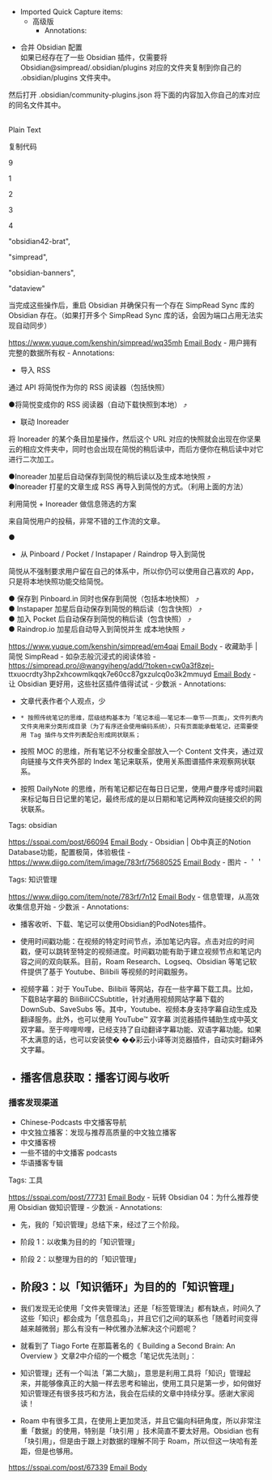 - Imported Quick Capture items:
    - 高级版
        - Annotations:

* 合并 Obsidian 配置  
如果已经存在了一些 Obsidian 插件，仅需要将 Obsidian@simpread/.obsidian/plugins 对应的文件夹复制到你自己的
.obsidian/plugins 文件夹中。  




然后打开 .obsidian/community-plugins.json 将下面的内容加入你自己的库对应的同名文件其中。  
​

Plain Text

复制代码

9

1

2

3

4

"obsidian42-brat",

"simpread",

"obsidian-banners",

"dataview"

当完成这些操作后，重启 Obsidian 并确保只有一个存在 SimpRead Sync 库的 Obsidian 存在。（如果打开多个 SimpRead
Sync 库的话，会因为端口占用无法实现自动同步）



https://www.yuque.com/kenshin/simpread/wq35mh [Email Body](https://files.todoist.com/l3ZmE8Y69GOqTVmR1c0VA0VvX4F_zPRDuYANisRI8htMKxj06k6nMpob5q0U_GLy/by/21878347/as/file.html)
    - 用户拥有完整的数据所有权
        - Annotations:

* 导入 RSS  

通过 API 将简悦作为你的 RSS 阅读器（包括快照）  

●将简悦变成你的 RSS 阅读器（自动下载快照到本地） ⤴️  


* 联动 Inoreader  

将 Inoreader 的某个条目加星操作，然后这个 URL
对应的快照就会出现在你坚果云的相应文件夹中，同时也会出现在简悦的稍后读中，而后方便你在稍后读中对它进行二次加工。  

●Inoreader 加星后自动保存到简悦的稍后读以及生成本地快照 ⤴️  
●Inoreader 打星的文章生成 RSS 再导入到简悦的方式。（利用上面的方法）  


利用简悦 + Inoreader 做信息筛选的方案  

来自简悦用户的投稿，非常不错的工作流的文章。  

●

* 从 Pinboard / Pocket / Instapaper / Raindrop 导入到简悦  

简悦从不强制要求用户留在自己的体系中，所以你仍可以使用自己喜欢的 App，只是将本地快照功能交给简悦。  

● 保存到 Pinboard.in 同时也保存到简悦（包括本地快照） ⤴️  
● Instapaper 加星后自动保存到简悦的稍后读（包含快照） ⤴️  
● 加入 Pocket 后自动保存到简悦的稍后读（包含快照） ⤴️  
● Raindrop.io 加星后自动导入到简悦并生 成本地快照 ⤴️  




https://www.yuque.com/kenshin/simpread/em4qai [Email Body](https://files.todoist.com/lU58_FfUY6gJGUmFgk7_3CihrZT86OrM5EgTLJraMLEKFjklKG5s6M7f8JJ9u1VZ/by/21878347/as/file.html)
    - 收藏助手 | 简悦 SimpRead - 如杂志般沉浸式的阅读体验
        - https://simpread.pro/@wangyiheng/add/?token=cw0a3f8zej-
ttxuocrdty3hp2xhcowmlkqqk7e60cc87gxzulcq0o3k2mmuyd [Email Body](https://files.todoist.com/DeoFjuMBJH35w2yMtgt9VipubuJoxHt8EU5NSoYRwdF2EkdcH99GB75TgxVduC9s/by/21878347/as/file.html)
    - 让 Obsidian 更好用，这些社区插件值得试试 - 少数派
        - Annotations:

* 文章代表作者个人观点，少

*     * 按照传统笔记的思维，层级结构基本为「笔记本组——笔记本——章节——页面」，文件列表内文件夹用来分类形成目录（为了有序还会使用编码系统），只有页面能承载笔记，还需要使用 Tag 插件与文件列表配合形成网状联系；
* 按照 MOC 的思维，所有笔记不分权重全部放入一个 Content 文件夹，通过双向链接与文件夹外部的 Index 笔记来联系，使用关系图谱插件来观察网状联系。
* 按照 DailyNote 的思维，所有笔记都记在每日日记里，使用卢曼序号或时间戳来标记每日日记里的笔记，最终形成的是以日期和笔记两种双向链接交织的网状联系。

Tags: obsidian



https://sspai.com/post/66094 [Email Body](https://files.todoist.com/uPMIXwB3JKNdup5wI3Ug1oo0jCRejgN7t7sywzg77lRagaKxWiT3dueAwBLeiJIU/by/21878347/as/file.html)
    - Obsidian | Ob中真正的Notion Database功能，配置极简，体验极佳
        - https://www.diigo.com/item/image/783rf/75680525 [Email Body](https://files.todoist.com/KHERd-5i_bJNmLzpOzlQ2JJSKAYx2bYTUot1-0qIFlm1aRUxvNGNMs-LP78oBXqQ/by/21878347/as/file.html)
    - 图片
        - ＇＇  

Tags: 知识管理



https://www.diigo.com/item/note/783rf/7n12 [Email Body](https://files.todoist.com/5cRlYmHgcUCsBrTp7uAHRuRIIwNKOYEfxbulwRP4osBjNKcMCfHRz2MjwImdtWvr/by/21878347/as/file.html)
    - 信息管理，从高效收集信息开始 - 少数派
        - Annotations:

* 播客收听、下载、笔记可以使用Obsidian的PodNotes插件。

* 使用时间戳功能：在视频的特定时间节点，添加笔记内容。点击对应的时间戳，便可以跳转至特定的视频进度。时间戳功能有助于建立视频节点和笔记内容之间的双向联系。目前，Roam Research、Logseq、Obsidian 等笔记软件提供了基于 Youtube、Bilibili 等视频的时间戳服务。

* 视频字幕：对于 YouTube、Bilibili 等网站，存在一些字幕下载工具。比如，下载B站字幕的 BiliBiliCCSubtitle，针对通用视频网站字幕下载的 DownSub、SaveSubs 等。其中，Youtube、视频本身支持字幕自动生成及翻译服务。此外，也可以使用 YouTube™ 双字幕 浏览器插件辅助生成中英文双字幕。至于哔哩哔哩，已经支持了自动翻译字幕功能、双语字幕功能。如果不太满意的话，也可以安装使� ��彩云小译等浏览器插件，自动实时翻译外文字幕。

* ## 播客信息获取：播客订阅与收听

### 播客发现渠道

* Chinese-Podcasts 中文播客导航
* 中文独立播客：发现与推荐高质量的中文独立播客
* 中文播客榜
* 一些不错的中文播客 podcasts
* 华语播客专辑

Tags: 工具



https://sspai.com/post/77731 [Email Body](https://files.todoist.com/rI28hIRU8sYXKIxjqugusbXnY254kdH0TWrWkS-xETfbncuIWT5LJNMedIGPXHCC/by/21878347/as/file.html)
    - 玩转 Obsidian 04：为什么推荐使用 Obsidian 做知识管理 - 少数派
        - Annotations:

* 先，我的「知识管理」总结下来，经过了三个阶段。

* 阶段 1：以收集为目的的「知识管理」

* 阶段 2：以整理为目的的「知识管理」

* ## 阶段3：以「知识循环」为目的的「知识管理」

* 我们发现无论使用「文件夹管理法」还是「标签管理法」都有缺点，时间久了这些「知识」都会成为「信息孤岛」，并且它们之间的联系也「随着时间变得越来越微弱」那么有没有一种优雅办法解决这个问题呢？

* 就看到了 Tiago Forte 在那篇著名的《 Building a Second Brain: An Overview 》文章2中介绍的一个概念「笔记优先法则」：


* 知识管理」还有一个叫法「第二大脑」，意思是利用工具将「知识」管理起来，并能够像真正的大脑一样去思考和输出，使用工具只是第一步，如何做好知识管理还有很多技巧和方法，我会在后续的文章中持续分享。感谢大家阅读！

* Roam 中有很多工具，在使用上更加灵活，并且它偏向科研角度，所以非常注重「数据」的使用，特别是「块引用 」技术简直不要太好用。Obsidian 也有「块引用」，但是由于跟上对数据的理解不同于 Roam，所以但这一块哈有差距，但是也够用。



https://sspai.com/post/67339 [Email Body](https://files.todoist.com/jxbBO8y0vRTyaqjhP8ijD37ijk_TK4q1ugXs8l-fgxMaNmYFDB6SKV-4P_CBv0Nu/by/21878347/as/file.html)
